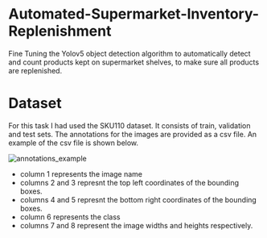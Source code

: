 # Automated-Supermarket-Inventory-Replenishment
Fine Tuning the Yolov5 object detection algorithm to automatically detect and count products kept on supermarket shelves, to make sure all products are replenished.

# Dataset
For this task I had used the SKU110 dataset. It consists of train, validation and test sets. The annotations for the images are provided as a csv file. An example of the csv file is shown below.

![annotations_example](https://user-images.githubusercontent.com/63201896/126936547-9248ea30-2853-48e3-9f65-be2a4c717543.PNG)

* column 1 represents the image name
* columns 2 and 3 represnt the top left coordinates of the bounding boxes.
* columns 4 and 5 represnt the bottom right coordinates of the bounding boxes.
* column 6 represents the class
* columns 7 and 8 represent the image widths and heights respectively.

